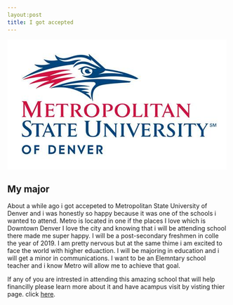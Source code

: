 ```yaml
---
layout:post
title: I got accepted
---
```


![metro](/images/metro.jpg)

## My major

About a while ago i got accepeted to Metropolitan State University of Denver and i was honestly so happy because it was one of the schools i wanted to attend. Metro is located in one if the places I love which is Downtown Denver I love the city and knowing that i will be attending school there made me super happy. I will be a post-secondary freshmen in colle the year of 2019. I am pretty nervous but at the same thime i am excited to face the world with higher eduaction. I will be majoring in education and i will get a minor in communications. I want to be an Elemntary school teacher and i know Metro will allow me to achieve that goal.

If any of you are intrested in attending this amazing school that will help financilly please learn more about it and have acampus visit by visting thier page. click
[here](https://msudenver.edu/).
